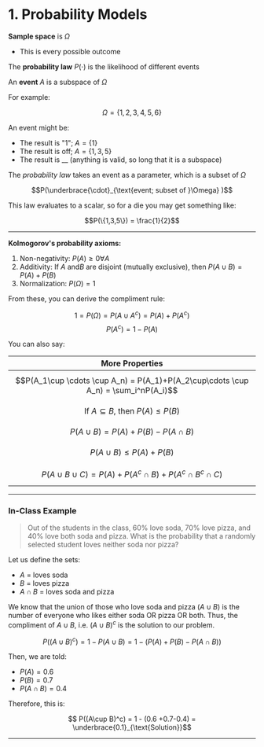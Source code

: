 # 1. Probability Models


**Sample space** is $\Omega$ 
- This is every possible outcome

The **probability law** $P(\cdot)$ is the likelihood of different events

An **event** $A$ is a subspace of $\Omega$ 

For example:

$$\Omega = \{1,2,3,4,5,6\} $$

An event might be:
- The result is "1"; $A= \{1\}$ 
- The result is off; $A = \{1,3,5\}$
- The result is __ (anything is valid, so long that it is a subspace)


The *probability law* takes an event as a parameter, which is a subset of $\Omega$ 

$$P(\underbrace{\cdot}_{\text{event; subset of }\Omega} )$$

This law evaluates to a scalar, so for a die you may get something like:

$$P(\{1,3,5\}) = \frac{1}{2}$$

---

**Kolmogorov's probability axioms:**
1. Non-negativity: $P(A) \ge 0 \forall A$ 
2. Additivity: If $A$ and$B$ are disjoint (mutually exclusive), then $P(A \cup B) = P(A) + P(B)$ 
3. Normalization: $P(\Omega) = 1$ 

From these, you can derive the compliment rule:

$$1=P(\Omega) = P(A\cup A^c) = P(A) + P(A^c)$$
$$P(A^c)=1-P(A)$$

You can also say:


| More Properties                                                                    |
| ---------------------------------------------------------------------------------- |
| $$P(A_1\cup \cdots \cup A_n) = P(A_1)+P(A_2\cup\cdots \cup A_n) = \sum_i^nP(A_i)$$ |
| $$\text{If } A \subseteq B\text{, then } P(A) \le P(B)$$                           |
| $$P(A \cup B) = P(A)+P(B) - P(A \cap B)$$                                          |
| $$P(A\cup B) \le P(A) + P(B)$$                                                     |
| $$P(A\cup B \cup C) = P(A)+P(A^c \cap B) + P(A^c\cap B^c \cap C)$$                 |


---

### In-Class Example

> Out of the students in the class, 60% love soda, 70% love pizza, and 40%  love both soda and pizza. What is the probability that a randomly selected student loves neither soda nor pizza?


Let us define the sets:

- $A$ = loves soda
- $B$ = loves pizza
- $A \cap B$ = loves soda and pizza

We know that the union of those who love soda and pizza ($A \cup B$) is the number of everyone who likes either soda OR pizza OR both. Thus, the compliment of $A \cup B$, i.e. $(A \cup B)^c$ is the solution to our problem.

$$
P((A\cup B)^c) = 1 - P(A \cup B) = 1 - (P(A) + P(B) - P(A\cap B))
$$

Then, we are told: 
- $P(A) = 0.6$
- $P(B) = 0.7$
- $P(A\cap B) = 0.4$

Therefore, this is:

$$
P((A\cup B)^c) = 1 - (0.6 +0.7-0.4) = \underbrace{0.1}_{\text{Solution}}$$

---










